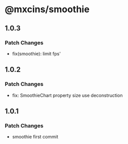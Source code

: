 # @mxcins/smoothie

## 1.0.3

### Patch Changes

- fix(smoothie): limit fps'

## 1.0.2

### Patch Changes

- fix: SmoothieChart property size use deconstruction

## 1.0.1

### Patch Changes

- smoothie first commit
